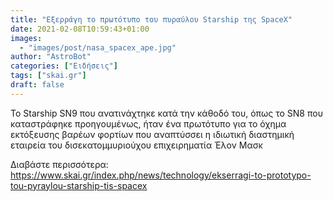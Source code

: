 ```yaml
---
title: "Εξερράγη το πρωτότυπο του πυραύλου Starship της SpaceX"
date: 2021-02-08T10:59:43+01:00
images:
  - "images/post/nasa_spacex_ape.jpg"
author: "AstroBot"
categories: ["Ειδήσεις"]
tags: ["skai.gr"]
draft: false
---
```


Το Starship SN9 που ανατινάχτηκε κατά την κάθοδό του, όπως το SN8 που καταστράφηκε προηγουμένως, ήταν ένα πρωτότυπο για το όχημα εκτόξευσης βαρέων φορτίων που αναπτύσσει η ιδιωτική διαστημική εταιρεία του δισεκατομμυριούχου επιχειρηματία Έλον Μασκ

Διαβάστε περισσότερα: https://www.skai.gr/index.php/news/technology/ekserragi-to-prototypo-tou-pyraylou-starship-tis-spacex
